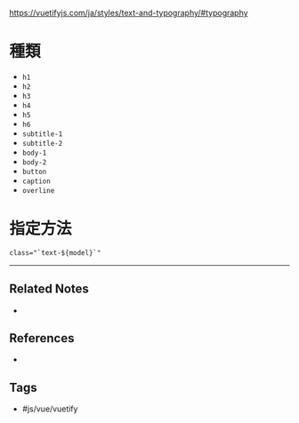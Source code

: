 https://vuetifyjs.com/ja/styles/text-and-typography/#typography
# 種類
-   `h1`
-   `h2`
-   `h3`
-   `h4`
-   `h5`
-   `h6`
-   `subtitle-1`
-   `subtitle-2`
-   `body-1`
-   `body-2`
-   `button`
-   `caption`
-   `overline`

# 指定方法
```html
class="`text-${model}`"
```


---
## Related Notes
- 

## References
- 

## Tags
- #js/vue/vuetify 